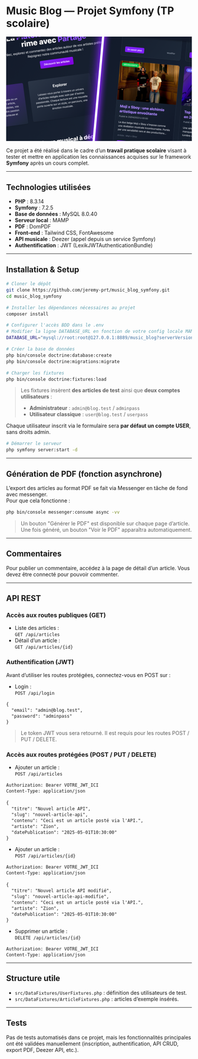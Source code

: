 # Music Blog — Projet Symfony (TP scolaire)

![Aperçu du site](public/images/preview_site.png)

Ce projet a été réalisé dans le cadre d’un **travail pratique scolaire** visant à tester et mettre en application les connaissances acquises sur le framework **Symfony** après un cours complet.

---

## Technologies utilisées

- **PHP** : 8.3.14
- **Symfony** : 7.2.5
- **Base de données** : MySQL 8.0.40
- **Serveur local** : MAMP
- **PDF** : DomPDF
- **Front-end** : Tailwind CSS, FontAwesome
- **API musicale** : Deezer (appel depuis un service Symfony)
- **Authentification** : JWT (LexikJWTAuthenticationBundle)

---

## Installation & Setup

```bash
# Cloner le dépôt
git clone https://github.com/jeremy-prt/music_blog_symfony.git
cd music_blog_symfony
```

```bash
# Installer les dépendances nécessaires au projet
composer install
```

```bash
# Configurer l'accès BDD dans le .env
# Modifier la ligne DATABASE_URL en fonction de votre config locale MAMP ou WAMP par exemple :
DATABASE_URL="mysql://root:root@127.0.0.1:8889/music_blog?serverVersion=8.0.40"
```

```bash
# Créer la base de données
php bin/console doctrine:database:create
php bin/console doctrine:migrations:migrate
```

```bash
# Charger les fixtures
php bin/console doctrine:fixtures:load
```

> Les fixtures insèrent **des articles de test** ainsi que **deux comptes utilisateurs** :
>
> - **Administrateur** : `admin@blog.test` / `adminpass`
> - **Utilisateur classique** : `user@blog.test` / `userpass`

Chaque utilisateur inscrit via le formulaire sera **par défaut un compte USER**, sans droits admin.

```bash
# Démarrer le serveur
php symfony server:start -d
```

---

## Génération de PDF (fonction asynchrone)

L’export des articles au format PDF se fait via Messenger en tâche de fond avec messenger.  
Pour que cela fonctionne :

```bash
php bin/console messenger:consume async -vv
```

> Un bouton "Générer le PDF" est disponible sur chaque page d’article.  
> Une fois généré, un bouton "Voir le PDF" apparaîtra automatiquement.

---

## Commentaires

Pour publier un commentaire, accédez à la page de détail d’un article. Vous devez être connecté pour pouvoir commenter.

---

## API REST

### Accès aux routes publiques (GET)

- Liste des articles :  
  `GET /api/articles`
- Détail d’un article :  
  `GET /api/articles/{id}`

### Authentification (JWT)

Avant d’utiliser les routes protégées, connectez-vous en POST sur :

- Login :  
  `POST /api/login`

```http
{
  "email": "admin@blog.test",
  "password": "adminpass"
}
```

> Le token JWT vous sera retourné. Il est requis pour les routes POST / PUT / DELETE.

### Accès aux routes protégées (POST / PUT / DELETE)

- Ajouter un article :  
  `POST /api/articles`

```http
Authorization: Bearer VOTRE_JWT_ICI
Content-Type: application/json

{
  "titre": "Nouvel article API",
  "slug": "nouvel-article-api",
  "contenu": "Ceci est un article posté via l'API.",
  "artiste": "Zion",
  "datePublication": "2025-05-01T10:30:00"
}
```

- Ajouter un article :  
  `POST /api/articles/{id}`

```http
Authorization: Bearer VOTRE_JWT_ICI
Content-Type: application/json

{
  "titre": "Nouvel article API modifié",
  "slug": "nouvel-article-api-modifie",
  "contenu": "Ceci est un article posté via l'API.",
  "artiste": "Zion",
  "datePublication": "2025-05-01T10:30:00"
}
```

- Supprimer un article :  
  `DELETE /api/articles/{id}`

```http
Authorization: Bearer VOTRE_JWT_ICI
Content-Type: application/json
```

---

## Structure utile

- `src/DataFixtures/UserFixtures.php` : définition des utilisateurs de test.
- `src/DataFixtures/ArticleFixtures.php` : articles d’exemple insérés.

---

## Tests

Pas de tests automatisés dans ce projet, mais les fonctionnalités principales ont été validées manuellement (inscription, authentification, API CRUD, export PDF, Deezer API, etc.).
